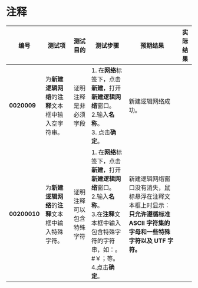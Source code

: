 # 注释
| **编号** | **测试项** | **测试目的** | **测试步骤** | **预期结果** | **实际结果** |
|--------- | ---------- | ------------ | ------------ | ------------ | ------------ |
| **0020009** | 为**新建逻辑网络**的**注释**文本框中输入空字符串。 | 证明注释是非必须字段 |1. 在**网络**标签下，点击**新建**，打开**新建逻辑网络**窗口。<br/>2.输入**名称**。<br/>3. 点击**确定**。 | 新建逻辑网络成功。 |   |
| **00200010** | 为**新建逻辑网络**的**注释**文本框中输入特殊字符。 | 证明注释可以包含特殊字符 |1. 在**网络**标签下，点击**新建**，打开**新建逻辑网络**窗口。<br/>2.输入**名称**。<br/>3.在**注释**文本框中输入包含特殊字符的字符串，如：。#￥；等。 <br/>4.点击**确定**。 |新建逻辑网络窗口没有消失，鼠标悬浮在注释文本框上时显示：**只允许遵循标准 ASCII 字符集的字母和一些特殊字符以及 UTF 字符。** |   |
